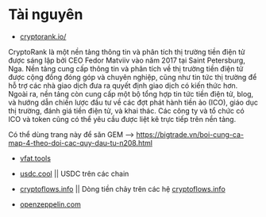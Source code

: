 # Tài nguyên

   - [cryptorank.io/](https://cryptorank.io/)

CryptoRank là một nền tảng thông tin và phân tích thị trường tiền điện tử được sáng lập bởi CEO Fedor Matviiv vào năm 2017 tại Saint Petersburg, Nga. Nền tảng cung cấp thông tin và phân tích về thị trường tiền điện tử được cộng đồng đóng góp và chuyên nghiệp, cũng như tin tức thị trường để hỗ trợ các nhà giao dịch đưa ra quyết định giao dịch có kiến thức hơn. Ngoài ra, nền tảng còn cung cấp một bộ tổng hợp tin tức tiền điện tử, blog, và hướng dẫn chiến lược đầu tư về các đợt phát hành tiền ảo (ICO), giáo dục thị trường, đánh giá tiền điện tử, và khai thác. Các công ty và tổ chức có ICO và token cũng có thể yêu cầu được liệt kê trực tiếp trên nền tảng.

Có thể dùng trang này để săn GEM --> https://bigtrade.vn/boi-cung-ca-map-4-theo-doi-cac-quy-dau-tu-n208.html

   - [vfat.tools](https://vfat.tools/)

   - [usdc.cool](https://usdc.cool/) || USDC trên các chain

   - [cryptoflows.info](https://cryptoflows.info/) || Dòng tiền chảy trên các hệ [cryptoflows.info]()

   - [openzeppelin.com](https://docs.openzeppelin.com/) 